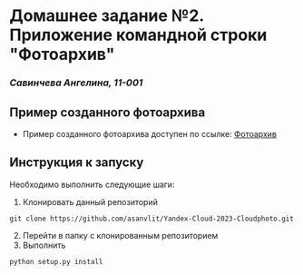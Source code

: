 # Домашнее задание №2. Приложение командной строки "Фотоархив"

### *Савинчева Ангелина, 11-001*

## Пример созданного фотоархива
* Пример созданного фотоархива доступен по ссылке: [Фотоархив](http://vvot32-cloudphoto.website.yandexcloud.net/)

## Инструкция к запуску
Необходимо выполнить следующие шаги:
1. Клонировать данный репозиторий

`git clone https://github.com/asanvlit/Yandex-Cloud-2023-Cloudphoto.git`

2. Перейти в папку с клонированным репозиторием
3. Выполнить

`python setup.py install`
